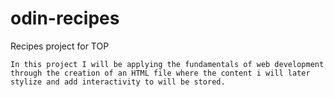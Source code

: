 # odin-recipes
Recipes project for TOP

	In this project I will be applying the fundamentals of web development through the creation of an HTML file where the content i will later stylize and add interactivity to will be stored.
 
